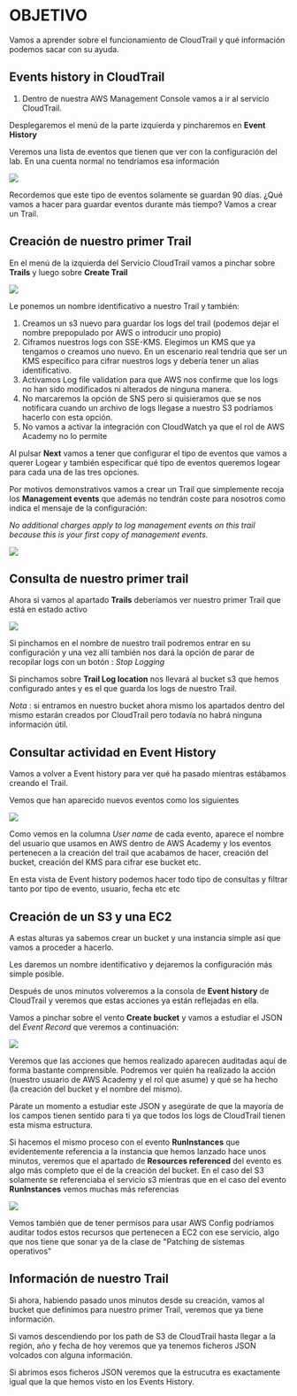 # OBJETIVO 

Vamos a aprender sobre el funcionamiento de CloudTrail y qué información podemos sacar con su ayuda. 

## Events history in CloudTrail

1. Dentro de nuestra AWS Management Console vamos a ir al servicio CloudTrail.

Desplegaremos el menú de la parte izquierda y pincharemos en **Event History**

Veremos una lista de eventos que tienen que ver con la configuración del lab. En una cuenta normal no tendríamos esa información

![](images/02.png)

Recordemos que este tipo de eventos solamente se guardan 90 días. ¿Qué vamos a hacer para guardar eventos durante más tiempo? Vamos a crear un Trail.

## Creación de nuestro primer Trail

En el menú de la izquierda del Servicio CloudTrail vamos a pinchar sobre **Trails** y luego sobre **Create Trail**

![](images/01.png)

Le ponemos un nombre identificativo a nuestro Trail y también:
1. Creamos un s3 nuevo para guardar los logs del trail (podemos dejar el nombre prepopulado por AWS o introducir uno propio)
2. Ciframos nuestros logs con SSE-KMS. Elegimos un KMS que ya tengamos o creamos uno nuevo. En un escenario real tendría que ser un KMS específico para cifrar nuestros logs y debería tener un alias identificativo.
3. Activamos Log file validation para que AWS nos confirme que los logs no han sido modificados ni alterados de ninguna manera.
4. No marcaremos la opción de SNS pero si quisieramos que se nos notificara cuando un archivo de logs llegase a nuestro S3 podríamos hacerlo con esta opción.
5. No vamos a activar la integración con CloudWatch ya que el rol de AWS Academy no lo permite

Al pulsar **Next** vamos a tener que configurar el tipo de eventos que vamos a querer Logear y también especificar qué tipo de eventos queremos logear para cada una de las tres opciones.

Por motivos demonstrativos vamos a crear un Trail que simplemente recoja los **Management events** que además no tendrán coste para nosotros como indica el mensaje de la configuración:

*No additional charges apply to log management events on this trail because this is your first copy of management events.* 

![](images/03.png)

## Consulta de nuestro primer trail

Ahora si vamos al apartado **Trails** deberíamos ver nuestro primer Trail que está en estado activo

![](images/04.png)

Si pinchamos en el nombre de nuestro trail podremos entrar en su configuración y una vez allí también nos dará la opción de parar de recopilar logs con un botón : *Stop Logging*

Si pinchamos sobre **Trail Log location** nos llevará al bucket s3 que hemos configurado antes y es el que guarda los logs de nuestro Trail.

*Nota* : si entramos en nuestro bucket ahora mismo los apartados dentro del mismo estarán creados por CloudTrail pero todavía no habrá ninguna información útil.

## Consultar actividad en Event History

Vamos a volver a Event history para ver qué ha pasado mientras estábamos creando el Trail.

Vemos que han aparecido nuevos eventos como los siguientes

![](images/05.png)

Como vemos en la columna *User name* de cada evento, aparece el nombre del usuario que usamos en AWS dentro de AWS Academy y los eventos pertenecen a la creación del trail que acabamos de hacer, creación del bucket, creación del KMS para cifrar ese bucket etc.

En esta vista de Event history podemos hacer todo tipo de consultas y filtrar tanto por tipo de evento, usuario, fecha etc etc

## Creación de un S3 y una EC2

A estas alturas ya sabemos crear un bucket y una instancia simple así que vamos a proceder a hacerlo.

Les daremos un nombre identificativo y dejaremos la configuración más simple posible.

Después de unos minutos volveremos a la consola de **Event history** de CloudTrail y veremos que estas acciones ya están reflejadas en ella.

Vamos a pinchar sobre el vento **Create bucket** y vamos a estudiar el JSON del *Event Record* que veremos a continuación:

![](images/06.png)

Veremos que las acciones que hemos realizado aparecen auditadas aquí de forma bastante comprensible. Podremos ver quién ha realizado la acción (nuestro usuario de AWS Academy y el rol que asume) y qué se ha hecho (la creación del bucket y el nombre del mismo).

Párate un momento a estudiar este JSON y asegúrate de que la mayoría de los campos tienen sentido para ti ya que todos los logs de CloudTrail tienen esta misma estructura.

Si hacemos el mismo proceso con el evento **RunInstances** que evidentemente referencia a la instancia que hemos lanzado hace unos minutos, veremos que el apartado de **Resources referenced** del evento es algo más completo que el de la creación del bucket. En el caso del S3 solamente se referenciaba el servicio s3 mientras que en el caso del evento **RunInstances** vemos muchas más referencias

![](images/07.png)

Vemos también que de tener permisos para usar AWS Config podríamos auditar todos estos recursos que pertenecen a EC2 con ese servicio, algo que nos tiene que sonar ya de la clase de "Patching de sistemas operativos"

## Información de nuestro Trail

Si ahora, habiendo pasado unos minutos desde su creación, vamos al bucket que definimos para nuestro primer Trail, veremos que ya tiene información.

Si vamos descendiendo por los path de S3 de CloudTrail hasta llegar a la región, año y fecha de hoy veremos que ya tenemos ficheros JSON volcados con alguna información.

Si abrimos esos ficheros JSON veremos que la estrucutra es exactamente igual que la que hemos visto en los Events History.